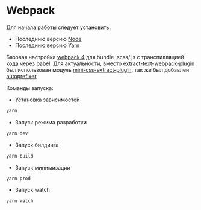 # Webpack

Для начала работы следует установить:

- Последнию версию [Node](https://nodejs.org/en/)
- Последнию версию [Yarn](https://yarnpkg.com/lang/en/)

Базовая настройка [webpack 4](https://webpack.js.org/) для bundle .scss/.js с транспилляцией кода через [babel](https://babeljs.io/). Для актуальности, вместо [extract-text-webpack-plugin](https://github.com/webpack-contrib/extract-text-webpack-plugin) был использован модуль [mini-css-extract-plugin](https://github.com/webpack-contrib/mini-css-extract-plugin), так же был добавлен [autoprefixer](https://github.com/postcss/autoprefixer)

Команды запуска:

- Установка зависимостей

```sh
yarn
```

- Запуск режима разработки

```sh
yarn dev
```

- Запуск билдинга

```sh
yarn build
```

- Запуск минимизации

```sh
yarn prod
```
- Запуск watch
```sh
yarn watch
```
